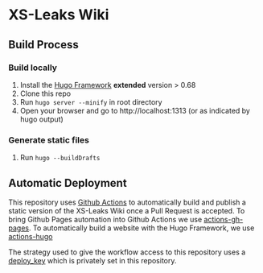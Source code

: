 # XS-Leaks Wiki

## Build Process

### Build locally

1. Install the [Hugo Framework](https://gohugo.io/getting-started/installing/) **extended** version > 0.68
2. Clone this repo
3. Run `hugo server --minify` in root directory 
4. Open your browser and go to http://localhost:1313 (or as indicated by hugo output)

### Generate static files

1. Run `hugo --buildDrafts`

## Automatic Deployment

This repository uses [Github Actions](https://github.com/features/actions) to automatically build and publish a static version of the XS-Leaks Wiki once a Pull Request is accepted. To bring Github Pages automation into Github Actions we use [actions-gh-pages](https://github.com/peaceiris/actions-gh-pages). To automatically build a website with the Hugo Framework, we use [actions-hugo](https://github.com/peaceiris/actions-hugo)

The strategy used to give the workflow access to this repository uses a [deploy_key](https://github.com/peaceiris/actions-gh-pages#%EF%B8%8F-set-ssh-private-key-deploy_key) which is privately set in this repository.
